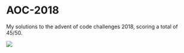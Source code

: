 # AOC-2018
My solutions to the advent of code challenges 2018, scoring a total of 45/50.

![](https://github.com/alr94/AOC-2018/blob/master/AOC-score.jpg?raw=true)
